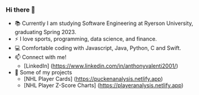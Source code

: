 ### Hi there 👋



- 📚 Currently I am studying Software Engineering at Ryerson University, graduating Spring 2023.
- ⚡ I love sports, programming, data science, and finance.
- 💻 Comfortable coding with Javascript, Java, Python, C and Swift.
- 📫 Connect with me!
  - [LinkedIn] (https://www.linkedin.com/in/anthonyvalenti2001/)
- 📝 Some of my projects
  - [NHL Player Cards] (https://puckenanalysis.netlify.app)
  - [NHL Player Z-Score Charts] (https://playeranalysis.netlify.app)   

